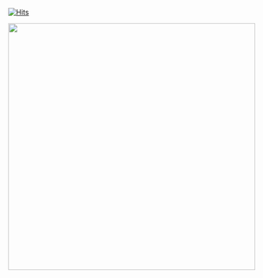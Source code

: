 

[![Hits](https://hits.seeyoufarm.com/api/count/incr/badge.svg?url=https%3A%2F%2Fgithub.com%2FsunjungAn&count_bg=%23FF72FF&title_bg=%23555555&icon=smugmug.svg&icon_color=%23E7E7E7&title=hits&edge_flat=false)](https://hits.seeyoufarm.com)

<img src="https://stats.hyochan.dev/api/github-stats-advanced?login=sunjungAn" width="500px"/>
